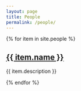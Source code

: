 ```yaml
---
layout: page
title: People
permalink: /people/
---
```


{% for item in site.people %}
  <h2><a href="{{ item.url }}">{{ item.name }}</a></h2>
  <p>{{ item.description }}</p>
{% endfor %}

